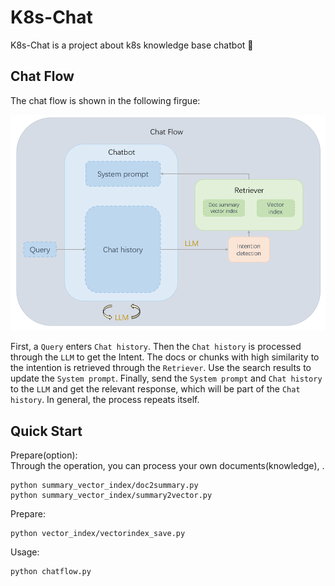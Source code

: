 # K8s-Chat
K8s-Chat is a project about k8s knowledge base chatbot 🤖
## Chat Flow
The chat flow is shown in the following firgue:
<div align=center><img src="https://github.com/Jerry-Kon/K8s-Chat/blob/main/image/k8s-chat-flow-new.png" width="550px"></div>  

First, a ``Query`` enters ``Chat history``. Then the ``Chat history`` is processed through the ``LLM`` to get the Intent. The docs or chunks with high similarity to the intention is retrieved through the ``Retriever``. Use the search results to update the ``System prompt``. Finally, send the ``System prompt`` and ``Chat history`` to the ``LLM`` and get the relevant response, which will be part of the ``Chat history``. In general, the process repeats itself.

## Quick Start
Prepare(option):  
Through the operation, you can process your own documents(knowledge), .
```
python summary_vector_index/doc2summary.py
python summary_vector_index/summary2vector.py
```
Prepare:
```
python vector_index/vectorindex_save.py
```
Usage: 
```
python chatflow.py
```
